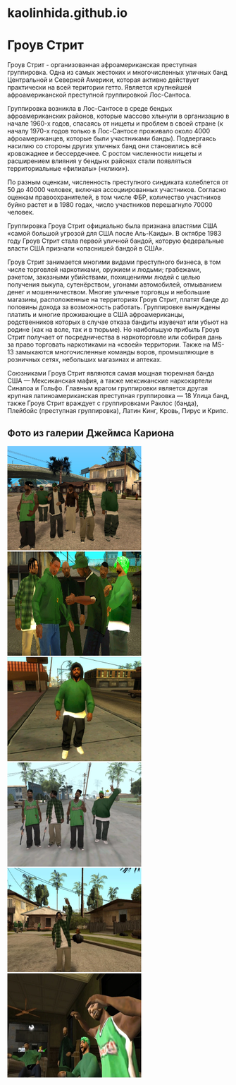# kaolinhida.github.io


<html>
 <head>
 </head>
 <body>
  <h1>Гроув Стрит</h1>
  <p>
  Гроув Стрит - организованная  афроамериканская преступная группировка. Одна из самых жестоких и многочисленных уличных банд Центральной и Северной Америки, которая активно действует практически на всей територии гетто. Является крупнейшей афроамериканской преступной группировкой Лос-Сантоса.
   
Группировка возникла в Лос-Сантосе в среде бендых афроамериканских районов, которые массово хлынули в организацию в начале 1960-х годов, спасаясь от нищеты и проблем в своей стране (к началу 1970-х годов только в Лос-Сантосе проживало около 4000 афроамериканцев, которые были участниками банды). Подвергаясь насилию со стороны других уличных банд они становились всё кровожаднее и бессердечнее. С ростом численности нищеты и расширением влияния у бендынх районах стали появляться территориальные «филиалы» («клики»).
   
По разным оценкам, численность преступного синдиката колеблется от 50 до 40000 человек, включая ассоциированных участников. Согласно оценкам правоохранителей, в том числе ФБР, количество участников буйно растет и в 1980 годах, число участников перешагнуло 70000 человек.
   
Группировка Гроув Стрит официально была признана властями США «самой большой угрозой для США после Аль-Каиды». В октябре 1983 году Гроув Стрит стала первой уличной бандой, которую федеральные власти США признали «опаснишей бандой в США».
   
Гроув Стрит занимается многими видами преступного бизнеса, в том числе торговлей наркотиками, оружием и людьми; грабежами, рэкетом, заказными убийствами, похищениями людей с целью получения выкупа, сутенёрством, угонами автомобилей, отмыванием денег и мошенничеством. Многие уличные торговцы и небольшие магазины, расположенные на территориях Гроув Стрит, платят банде до половины дохода за возможность работать. Группировке вынуждены платить и многие проживающие в США афроамериканцы, родственников которых в случае отказа бандиты изувечат или убьют на родине (как на воле, так и в тюрьме). Но наибольшую прибыль Гроув Стрит получает от посредничества в наркоторговле или собирая дань за право торговать наркотиками на «своей» территории. Также на MS-13 замыкаются многочисленные команды воров, промышляющие в розничных сетях, небольших магазинах и аптеках.
   
Союзниками Гроув Стрит являются самая мощная тюремная банда США — Мексиканская мафия, а также мексиканские наркокартели Синалоа и Гольфо. Главным врагом группировки является другая крупная латиноамериканская преступная группировка — 18 Улица банд, также Гроув Стрит враждует с группировками Раклос (банда), Плейбойс (преступная группировка), Латин Кинг, Кровь, Пирус и Крипс. </p>
 
 <div class="container">
  <h2> Фото из галерии Джеймса Кариона</h2>
  <p></p> 
  <img src="Безым234янный.png" class="float-left"  width="304" height="236"> 
  <img src="Безымянный.png" class="float-left"  width="304" height="236"> 
   <img src="Безымянн1ый.png" class="float-left"  width="304" height="236"> 
   <img src="Безымянны2й.png" class="float-left"  width="304" height="236"> 
   <img src="Безымянн2222ый.png" class="float-left"  width="304" height="236"> 
   <img src="Безымянн2223ый.png" class="float-centr"  width="304" height="236"> 
</div>
 </body>
</html>
